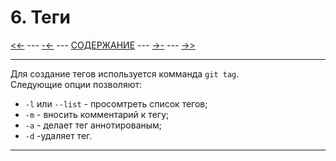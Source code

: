 # **6. Теги**

[<<-](./5-1.md) ---
[-<-](./5-1.md) ---
[СОДЕРЖАНИЕ](./README.md) ---
[->-](./7-1.md) ---
[->>](./7-1.md)

---

Для создание тегов используется комманда `git tag`. <br>
Следующие опции позволяют:

+ `-l` или `--list` - просомтреть список тегов;
+ `-m` - вносить комментарий к тегу;
+ `-a` - делает тег аннотированым;
+ `-d` -удаляет тег.

---
